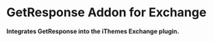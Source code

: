 GetResponse Addon for Exchange
==========================

**Integrates GetResponse into the iThemes Exchange plugin.**
